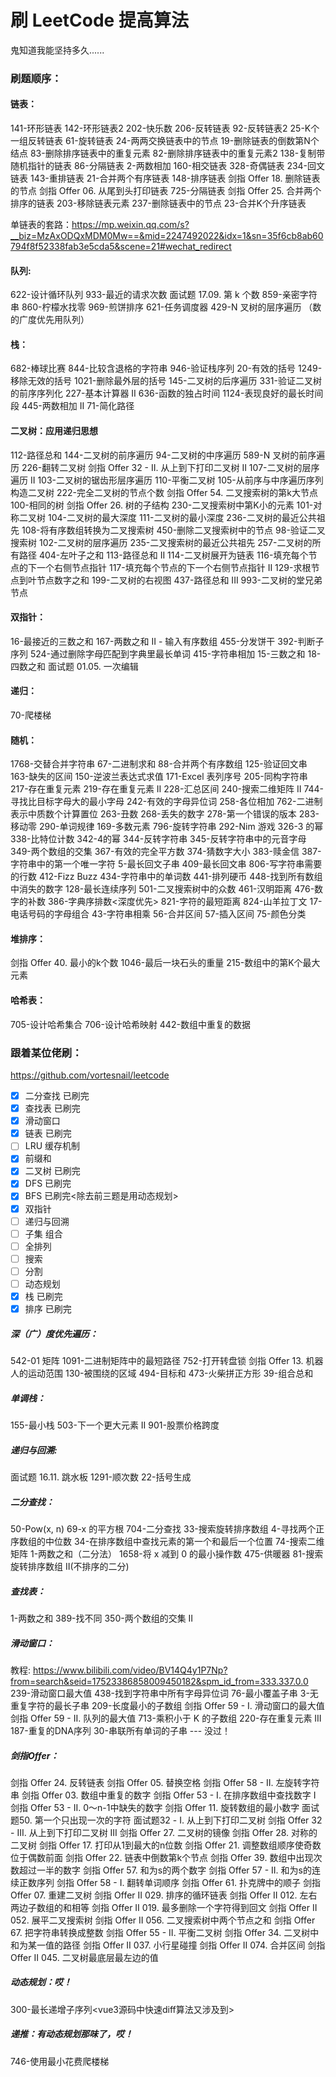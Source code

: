 # 刷 LeetCode 提高算法

鬼知道我能坚持多久......
### 刷题顺序：
#### 链表：
141-环形链表
142-环形链表2
202-快乐数
206-反转链表
92-反转链表2
25-K个一组反转链表
61-旋转链表
24-两两交换链表中的节点
19-删除链表的倒数第N个结点
83-删除排序链表中的重复元素
82-删除排序链表中的重复元素2
138-复制带随机指针的链表
86-分隔链表
2-两数相加
160-相交链表
328-奇偶链表
234-回文链表
143-重排链表
21-合并两个有序链表
148-排序链表
剑指 Offer 18. 删除链表的节点
剑指 Offer 06. 从尾到头打印链表
725-分隔链表
剑指 Offer 25. 合并两个排序的链表
203-移除链表元素
237-删除链表中的节点
23-合并K个升序链表

单链表的套路：https://mp.weixin.qq.com/s?__biz=MzAxODQxMDM0Mw==&mid=2247492022&idx=1&sn=35f6cb8ab60794f8f52338fab3e5cda5&scene=21#wechat_redirect

#### 队列:
622-设计循环队列
933-最近的请求次数
面试题 17.09. 第 k 个数
859-亲密字符串
860-柠檬水找零
969-煎饼排序
621-任务调度器
429-N 叉树的层序遍历 （数的广度优先用队列）

#### 栈：
682-棒球比赛
844-比较含退格的字符串
946-验证栈序列
20-有效的括号
1249-移除无效的括号
1021-删除最外层的括号
145-二叉树的后序遍历
331-验证二叉树的前序序列化
227-基本计算器 II
636-函数的独占时间
1124-表现良好的最长时间段
445-两数相加 II
71-简化路径

#### 二叉树：应用递归思想
112-路径总和
144-二叉树的前序遍历
94-二叉树的中序遍历
589-N 叉树的前序遍历
226-翻转二叉树
剑指 Offer 32 - II. 从上到下打印二叉树 II
107-二叉树的层序遍历 II
103-二叉树的锯齿形层序遍历
110-平衡二叉树
105-从前序与中序遍历序列构造二叉树
222-完全二叉树的节点个数
剑指 Offer 54. 二叉搜索树的第k大节点
100-相同的树
剑指 Offer 26. 树的子结构
230-二叉搜索树中第K小的元素
101-对称二叉树
104-二叉树的最大深度
111-二叉树的最小深度
236-二叉树的最近公共祖先
108-将有序数组转换为二叉搜索树
450-删除二叉搜索树中的节点
98-验证二叉搜索树
102-二叉树的层序遍历
235-二叉搜索树的最近公共祖先
257-二叉树的所有路径
404-左叶子之和
113-路径总和 II<DFS>
114-二叉树展开为链表<DFS>
116-填充每个节点的下一个右侧节点指针<BFS>
117-填充每个节点的下一个右侧节点指针 II<BFS>
129-求根节点到叶节点数字之和<DFS>
199-二叉树的右视图<BFS>
437-路径总和 III
993-二叉树的堂兄弟节点<DFS>

#### 双指针：
16-最接近的三数之和
167-两数之和 II - 输入有序数组
455-分发饼干
392-判断子序列
524-通过删除字母匹配到字典里最长单词
415-字符串相加
15-三数之和
18-四数之和
面试题 01.05. 一次编辑

#### 递归：
70-爬楼梯

#### 随机：
1768-交替合并字符串
67-二进制求和
88-合并两个有序数组
125-验证回文串
163-缺失的区间
150-逆波兰表达式求值
171-Excel 表列序号
205-同构字符串
217-存在重复元素
219-存在重复元素 II
228-汇总区间
240-搜索二维矩阵 II
744-寻找比目标字母大的最小字母
242-有效的字母异位词
258-各位相加
762-二进制表示中质数个计算置位
263-丑数
268-丢失的数字
278-第一个错误的版本
283-移动零
290-单词规律
169-多数元素
796-旋转字符串
292-Nim 游戏
326-3 的幂
338-比特位计数
342-4的幂
344-反转字符串
345-反转字符串中的元音字母
349-两个数组的交集
367-有效的完全平方数
374-猜数字大小
383-赎金信
387-字符串中的第一个唯一字符
5-最长回文子串
409-最长回文串
806-写字符串需要的行数
412-Fizz Buzz
434-字符串中的单词数
441-排列硬币
448-找到所有数组中消失的数字
128-最长连续序列
501-二叉搜索树中的众数
461-汉明距离
476-数字的补数
386-字典序排数<深度优先>
821-字符的最短距离
824-山羊拉丁文
17-电话号码的字母组合
43-字符串相乘
56-合并区间
57-插入区间
75-颜色分类

#### 堆排序：
剑指 Offer 40. 最小的k个数
1046-最后一块石头的重量
215-数组中的第K个最大元素

#### 哈希表：
705-设计哈希集合
706-设计哈希映射
442-数组中重复的数据

### 跟着某位佬刷：
https://github.com/vortesnail/leetcode
- [x] 二分查找 已刷完<br/>
- [x] 查找表 已刷完<br/>
- [x] 滑动窗口<br/>
- [x] 链表 已刷完<br/>
- [ ] LRU 缓存机制<br/>
- [X] 前缀和<br/>
- [x] 二叉树 已刷完<br/>
- [x] DFS 已刷完<br/>
- [x] BFS 已刷完<除去前三题是用动态规划><br/>
- [X] 双指针<br/>
- [ ] 递归与回溯<br/>
- [ ] 子集 组合<br/>
- [ ] 全排列<br/>
- [ ] 搜索<br/>
- [ ] 分割<br/>
- [ ] 动态规划<br/>
- [x] 栈 已刷完<br/>
- [x] 排序 已刷完<br/>

##### 深（广）度优先遍历：
542-01 矩阵<BFS>
1091-二进制矩阵中的最短路径<BFS>
752-打开转盘锁<BFS>
剑指 Offer 13. 机器人的运动范围<BFS>
130-被围绕的区域<DFS>
494-目标和<DFS>
473-火柴拼正方形<DFS>
39-组合总和

##### 单调栈：
155-最小栈
503-下一个更大元素 II
901-股票价格跨度

##### 递归与回溯:
面试题 16.11. 跳水板
1291-顺次数
22-括号生成

##### 二分查找：
50-Pow(x, n)
69-x 的平方根
704-二分查找
33-搜索旋转排序数组
4-寻找两个正序数组的中位数
34-在排序数组中查找元素的第一个和最后一个位置
74-搜索二维矩阵
1-两数之和（二分法）
1658-将 x 减到 0 的最小操作数
475-供暖器
81-搜索旋转排序数组 II(不排序的二分)

##### 查找表：
1-两数之和
389-找不同
350-两个数组的交集 II

##### 滑动窗口：
教程: https://www.bilibili.com/video/BV14Q4y1P7Np?from=search&seid=17523386858009450182&spm_id_from=333.337.0.0
239-滑动窗口最大值
438-找到字符串中所有字母异位词
76-最小覆盖子串
3-无重复字符的最长子串
209-长度最小的子数组
剑指 Offer 59 - I. 滑动窗口的最大值
剑指 Offer 59 - II. 队列的最大值
713-乘积小于 K 的子数组
220-存在重复元素 III
187-重复的DNA序列
30-串联所有单词的子串 --- 没过！

##### 剑指Offer：
剑指 Offer 24. 反转链表
剑指 Offer 05. 替换空格
剑指 Offer 58 - II. 左旋转字符串
剑指 Offer 03. 数组中重复的数字
剑指 Offer 53 - I. 在排序数组中查找数字 I
剑指 Offer 53 - II. 0～n-1中缺失的数字
剑指 Offer 11. 旋转数组的最小数字
面试题50. 第一个只出现一次的字符
面试题32 - I. 从上到下打印二叉树
剑指 Offer 32 - III. 从上到下打印二叉树 III
剑指 Offer 27. 二叉树的镜像
剑指 Offer 28. 对称的二叉树
剑指 Offer 17. 打印从1到最大的n位数
剑指 Offer 21. 调整数组顺序使奇数位于偶数前面
剑指 Offer 22. 链表中倒数第k个节点
剑指 Offer 39. 数组中出现次数超过一半的数字
剑指 Offer 57. 和为s的两个数字
剑指 Offer 57 - II. 和为s的连续正数序列
剑指 Offer 58 - I. 翻转单词顺序
剑指 Offer 61. 扑克牌中的顺子
剑指 Offer 07. 重建二叉树
剑指 Offer II 029. 排序的循环链表
剑指 Offer II 012. 左右两边子数组的和相等
剑指 Offer II 019. 最多删除一个字符得到回文
剑指 Offer II 052. 展平二叉搜索树
剑指 Offer II 056. 二叉搜索树中两个节点之和
剑指 Offer 67. 把字符串转换成整数
剑指 Offer 55 - II. 平衡二叉树
剑指 Offer 34. 二叉树中和为某一值的路径
剑指 Offer II 037. 小行星碰撞
剑指 Offer II 074. 合并区间
剑指 Offer II 045. 二叉树最底层最左边的值<BFS>

##### 动态规划：哎！
300-最长递增子序列<vue3源码中快速diff算法又涉及到>

##### 递推：有动态规划那味了，哎！
746-使用最小花费爬楼梯